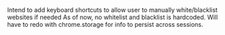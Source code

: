 Intend to add keyboard shortcuts to allow user to manually white/blacklist websites if needed
As of now, no whitelist and blacklist is hardcoded. Will have to redo with chrome.storage for info to persist across sessions.
